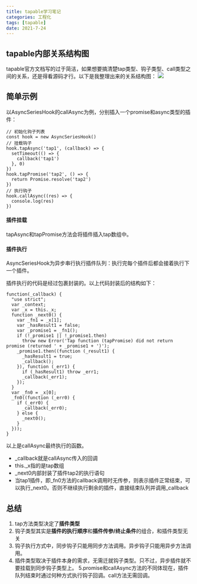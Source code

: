 ```yaml
---
title: tapable学习笔记
categories: 工程化
tags: [tapable]
date: 2021-7-24
---  
```


## tapable内部关系结构图
tapable官方文档写的过于简洁，如果想要搞清楚tap类型、钩子类型、call类型之间的关系，还是得看源码才行。以下是我整理出来的关系结构图：
![](https://gitee.com/ndrkjvmkl/picture/raw/master/2021-7-24/1627102887500-tapable%E5%85%B3%E7%B3%BB%E7%BB%93%E6%9E%84%E5%9B%BE.png)

## 简单示例
以AsyncSeriesHook的callAsync为例，分别插入一个promise和async类型的插件：
```
// 初始化钩子列表
const hook = new AsyncSeriesHook()
// 挂载钩子
hook.tapAsync('tap1', (callback) => {
  setTimeout(() => {
    callback('tap1')
  }, 0)
})
hook.tapPromise('tap2', () => {
  return Promise.resolve('tap2')
})
// 执行钩子
hook.callAsync((res) => {
  console.log(res)
})
```

#### 插件挂载
tapAsync和tapPromise方法会将插件插入tap数组中。
#### 插件执行
AsyncSeriesHook为异步串行执行插件队列：执行完每个插件后都会接着执行下一个插件。

插件执行的代码是经过包裹封装的。以上代码封装后的结构如下：
```
function(_callback) {
  "use strict";
  var _context;
  var _x = this._x;
  function _next0() {
    var _fn1 = _x[1];
    var _hasResult1 = false;
    var _promise1 = _fn1();
    if (!_promise1 || !_promise1.then)
      throw new Error('Tap function (tapPromise) did not return promise (returned ' + _promise1 + ')');
    _promise1.then((function (_result1) {
      _hasResult1 = true;
      _callback();
    }), function (_err1) {
      if (_hasResult1) throw _err1;
      _callback(_err1);
    });
  }
  var _fn0 = _x[0];
  _fn0((function (_err0) {
    if (_err0) {
      _callback(_err0);
    } else {
      _next0();
    }
  }));
}
```
以上是callAsync最终执行的函数。
- _callback就是callAsync传入的回调
- this._x指的是tap数组
- _next0内部封装了插件tap2的执行语句
- 当tap1插件，即_fn0方法的callback调用时无传参，则表示插件正常结束，可以执行_next0。否则不继续执行剩余的插件，直接结束队列并调用_callback

## 总结
1. tap方法类型决定了**插件类型**
2. 钩子类型其实是**插件的执行顺序**和**插件传参/终止条件**的组合，和插件类型无关
3. 钩子执行方式中，同步钩子只能用同步方法调用。异步钩子只能用异步方法调用。
4. 插件类型取决于插件本身的需求，无需迁就钩子类型。只不过，异步插件就不要挂载到同步钩子类型上。
5.promise和callAsync方法的不同体现在，插件队列结束时通过何种方式执行钩子回调。call方法无需回调。

